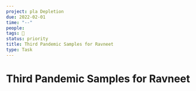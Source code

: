 ```yaml
---
project: pla Depletion
due: 2022-02-01
time: "--"
people:
tags: 🧨
status: priority
title: Third Pandemic Samples for Ravneet
type: Task
---
```


# Third Pandemic Samples for Ravneet
